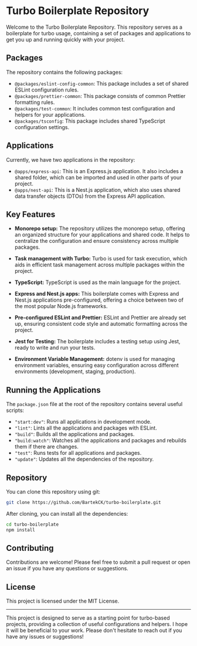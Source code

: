# Turbo Boilerplate Repository

Welcome to the Turbo Boilerplate Repository. This repository serves as a boilerplate for turbo usage, containing a set of packages and applications to get you up and running quickly with your project.

## Packages

The repository contains the following packages:

- `@packages/eslint-config-common`: This package includes a set of shared ESLint configuration rules.
- `@packages/prettier-common`: This package consists of common Prettier formatting rules.
- `@packages/test-common`: It includes common test configuration and helpers for your applications.
- `@packages/tsconfig`: This package includes shared TypeScript configuration settings.

## Applications

Currently, we have two applications in the repository:

- `@apps/express-api`: This is an Express.js application. It also includes a shared folder, which can be imported and used in other parts of your project.
- `@apps/nest-api`: This is a Nest.js application, which also uses shared data transfer objects (DTOs) from the Express API application.

## Key Features

- **Monorepo setup:** The repository utilizes the monorepo setup, offering an organized structure for your applications and shared code. It helps to centralize the configuration and ensure consistency across multiple packages.

- **Task management with Turbo:** Turbo is used for task execution, which aids in efficient task management across multiple packages within the project.

- **TypeScript:** TypeScript is used as the main language for the project.

- **Express and Nest.js apps:** This boilerplate comes with Express and Nest.js applications pre-configured, offering a choice between two of the most popular Node.js frameworks.

- **Pre-configured ESLint and Prettier:** ESLint and Prettier are already set up, ensuring consistent code style and automatic formatting across the project.

- **Jest for Testing:** The boilerplate includes a testing setup using Jest, ready to write and run your tests.

- **Environment Variable Management:** dotenv is used for managing environment variables, ensuring easy configuration across different environments (development, staging, production).

## Running the Applications

The `package.json` file at the root of the repository contains several useful scripts:

- `"start:dev"`: Runs all applications in development mode.
- `"lint"`: Lints all the applications and packages with ESLint.
- `"build"`: Builds all the applications and packages.
- `"build:watch"`: Watches all the applications and packages and rebuilds them if there are changes.
- `"test"`: Runs tests for all applications and packages.
- `"update"`: Updates all the dependencies of the repository.


## Repository

You can clone this repository using git:

```sh
git clone https://github.com/BartekCK/turbo-boilerplate.git
```

After cloning, you can install all the dependencies:

```sh
cd turbo-boilerplate
npm install
```

## Contributing

Contributions are welcome! Please feel free to submit a pull request or open an issue if you have any questions or suggestions.

## License

This project is licensed under the MIT License.

---

This project is designed to serve as a starting point for turbo-based projects, providing a collection of useful configurations and helpers. I hope it will be beneficial to your work. Please don't hesitate to reach out if you have any issues or suggestions!
